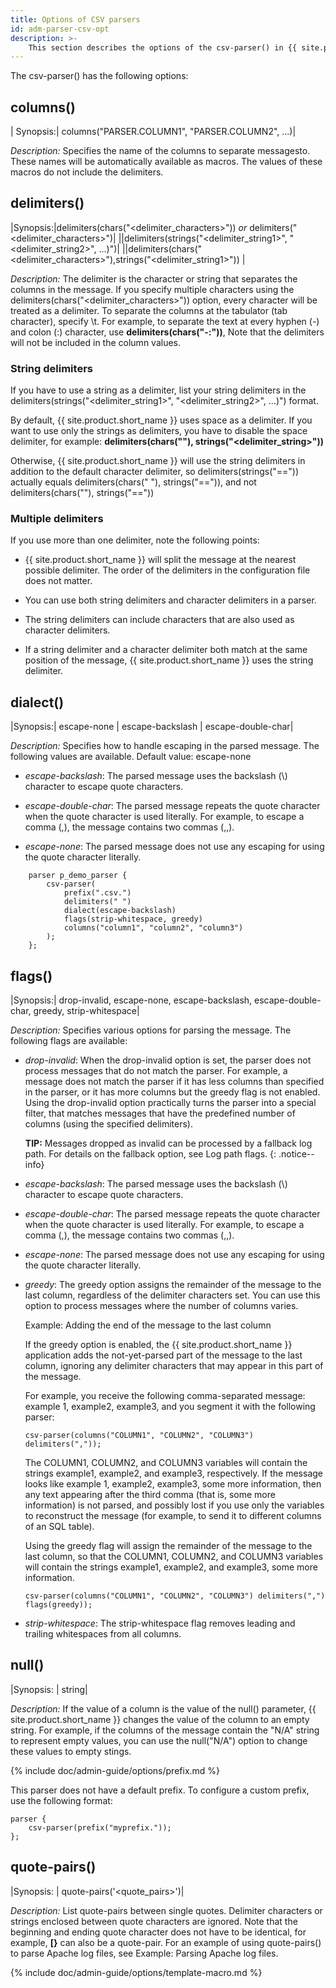 ```yaml
---
title: Options of CSV parsers
id: adm-parser-csv-opt
description: >-
	This section describes the options of the csv-parser() in {{ site.product.short_name }}.
---
```


The csv-parser() has the following options:

## columns()

|  Synopsis:|   columns(\"PARSER.COLUMN1\", \"PARSER.COLUMN2\", \...)|

*Description:* Specifies the name of the columns to separate messagesto. These
names will be automatically available as macros. The values of
these macros do not include the delimiters.

## delimiters()

|Synopsis:|delimiters(chars(\"\<delimiter\_characters\>\")) *or* delimiters(\"\<delimiter\_characters\>\")|
||delimiters(strings(\"\<delimiter\_string1\>\",   \"\<delimiter\_string2\>\", \...)\")|
||delimiters(chars(\"\<delimiter\_characters\>\"),strings(\"\<delimiter\_string1\>\")) |

*Description:* The delimiter is the character or string that separates
the columns in the message. If you specify multiple characters using the
delimiters(chars(\"\<delimiter\_characters\>\")) option, every character
will be treated as a delimiter. To separate the columns at the tabulator
(tab character), specify \\t. For example, to separate the text at every
hyphen (-) and colon (:) character, use **delimiters(chars(\"-:\"))**,
Note that the delimiters will not be included in the column values.

### String delimiters

If you have to use a string as a delimiter, list your string delimiters
in the delimiters(strings(\"\<delimiter\_string1\>\",
\"\<delimiter\_string2\>\", \...)\") format.

By default, {{ site.product.short_name }} uses space as a delimiter. If you want to use
only the strings as delimiters, you have to disable the space delimiter,
for example: **delimiters(chars(\"\"),
strings(\"\<delimiter\_string\>\"))**

Otherwise, {{ site.product.short_name }} will use the string delimiters in addition to
the default character delimiter, so delimiters(strings(\"==\")) actually
equals delimiters(chars(\" \"), strings(\"==\")), and not
delimiters(chars(\"\"), strings(\"==\"))

### Multiple delimiters

If you use more than one delimiter, note the following points:

- {{ site.product.short_name }} will split the message at the nearest possible
    delimiter. The order of the delimiters in the configuration file
    does not matter.

- You can use both string delimiters and character delimiters in a
    parser.

- The string delimiters can include characters that are also used as
    character delimiters.

- If a string delimiter and a character delimiter both match at the
    same position of the message, {{ site.product.short_name }} uses the string
    delimiter.

## dialect()

|Synopsis:|   escape-none \| escape-backslash \|  escape-double-char|

*Description:* Specifies how to handle escaping in the parsed message.
The following values are available. Default value: escape-none

- *escape-backslash*: The parsed message uses the backslash (\\)
    character to escape quote characters.

- *escape-double-char*: The parsed message repeats the quote character
    when the quote character is used literally. For example, to escape a
    comma (,), the message contains two commas (,,).

- *escape-none*: The parsed message does not use any escaping for
    using the quote character literally.

```config
    parser p_demo_parser {
        csv-parser(
            prefix(".csv.")
            delimiters(" ")
            dialect(escape-backslash)
            flags(strip-whitespace, greedy)
            columns("column1", "column2", "column3")
        );
    };
```

## flags()

|Synopsis:|   drop-invalid, escape-none, escape-backslash, escape-double-char, greedy, strip-whitespace|

*Description:* Specifies various options for parsing the message. The
following flags are available:

- *drop-invalid*: When the drop-invalid option is set, the parser does
    not process messages that do not match the parser. For example, a
    message does not match the parser if it has less columns than
    specified in the parser, or it has more columns but the greedy flag
    is not enabled. Using the drop-invalid option practically turns the
    parser into a special filter, that matches messages that have the
    predefined number of columns (using the specified delimiters).

    **TIP:** Messages dropped as invalid can be processed by a fallback log
    path. For details on the fallback option, see
    Log path flags.
    {: .notice--info}

- *escape-backslash*: The parsed message uses the backslash (\\)
    character to escape quote characters.

- *escape-double-char*: The parsed message repeats the quote character
    when the quote character is used literally. For example, to escape a
    comma (,), the message contains two commas (,,).

- *escape-none*: The parsed message does not use any escaping for
    using the quote character literally.

- *greedy*: The greedy option assigns the remainder of the message to
    the last column, regardless of the delimiter characters set. You can
    use this option to process messages where the number of columns
    varies.

    Example: Adding the end of the message to the last column

    If the greedy option is enabled, the {{ site.product.short_name }} application adds the
    not-yet-parsed part of the message to the last column, ignoring any
    delimiter characters that may appear in this part of the message.

    For example, you receive the following comma-separated message:
    example 1, example2, example3, and you segment it with the following
    parser:

    ```config
    csv-parser(columns("COLUMN1", "COLUMN2", "COLUMN3") delimiters(","));
    ```

    The COLUMN1, COLUMN2, and COLUMN3 variables will contain the strings
    example1, example2, and example3, respectively. If the message looks
    like example 1, example2, example3, some more information, then any
    text appearing after the third comma (that is, some more
    information) is not parsed, and possibly lost if you use only the
    variables to reconstruct the message (for example, to send it to
    different columns of an SQL table).

    Using the greedy flag will assign the remainder of the message to
    the last column, so that the COLUMN1, COLUMN2, and COLUMN3 variables
    will contain the strings example1, example2, and example3, some more
    information.

    ```config
    csv-parser(columns("COLUMN1", "COLUMN2", "COLUMN3") delimiters(",") flags(greedy));
    ```

- *strip-whitespace*: The strip-whitespace flag removes leading and
    trailing whitespaces from all columns.

## null()

|Synopsis: |  string|

*Description:* If the value of a column is the value of the null()
parameter, {{ site.product.short_name }} changes the value of the column to an empty
string. For example, if the columns of the message contain the \"N/A\"
string to represent empty values, you can use the null(\"N/A\") option
to change these values to empty stings.

{% include doc/admin-guide/options/prefix.md %}

This parser does not have a default prefix. To configure a custom
prefix, use the following format:

```config
parser {
    csv-parser(prefix("myprefix."));
};
```

## quote-pairs()

|Synopsis:  | quote-pairs(\'\<quote\_pairs\>\')|

*Description:* List quote-pairs between single quotes. Delimiter
characters or strings enclosed between quote characters are ignored.
Note that the beginning and ending quote character does not have to be
identical, for example, **\[}** can also be a quote-pair. For an example
of using quote-pairs() to parse Apache log files, see Example: Parsing
Apache log files.

{% include doc/admin-guide/options/template-macro.md %}
